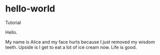 # hello-world
Tutorial

Hello.

My name is Alice and my face hurts because I just removed my wisdom teeth.
Upside is I get to eat a lot of ice cream now.
Life is good.
